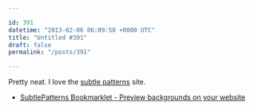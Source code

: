 ```yaml
---

id: 391
datetime: "2013-02-06 06:09:50 +0000 UTC"
title: "Untitled #391"
draft: false
permalink: "/posts/391"

---
```


Pretty neat. I love the [subtle patterns](http://subtlepatterns.com/) site. 

 
 * [SubtlePatterns Bookmarklet - Preview backgrounds on your website](http://bradjasper.com/subtle-patterns-bookmarklet/#)


